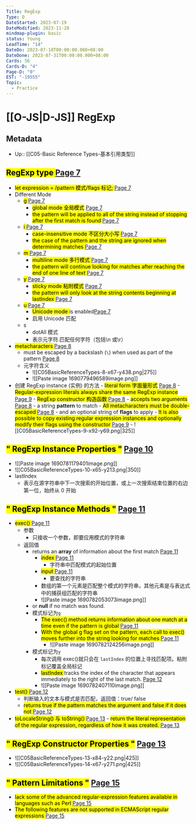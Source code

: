 ```yaml
---
Title: RegExp
Type: D
DateStarted: 2023-07-19
DateModified: 2023-11-28
mindmap-plugin: basic
status: Young
LeadTime: "14"
DateDo: 2023-07-18T00:00:00.000+08:00
DateDone: 2023-07-31T00:00:00.000+08:00
Cards: 56
Cards-D: "4"
Page-D: "0"
EST: "-19555"
Topic:
  - Practice
---
```


# [[O-JS|D-JS]] RegExp

## Metadata

- Up:: [[C05-Basic Reference Types-基本引用类型]]

## <mark class="hltr-orange "> RegExp type </mark> [Page 7](zotero://open-pdf/library/items/6CRSJHBD?page=7&annotation=GL7UNM5J)

- <mark class="hltr-orange "> let expression = /pattern 模式/flags 标记; </mark> [Page 7](zotero://open-pdf/library/items/6CRSJHBD?page=7&annotation=R2DT6VHU)
- Different Mode
  - <mark class="hltr-orange "> g </mark> [Page 7](zotero://open-pdf/library/items/6CRSJHBD?page=7&annotation=E29DPYPM)
    - <mark class="hltr-orange "> global mode 全局模式</mark> [Page 7](zotero://open-pdf/library/items/6CRSJHBD?page=7&annotation=GTK5SGWU)
    - <mark class="hltr-yellow "> the pattern will be applied to all of the string instead of stopping after the first match is found </mark> [Page 7](zotero://open-pdf/library/items/6CRSJHBD?page=7&annotation=W6878BRG)
  - <mark class="hltr-orange "> i </mark> [Page 7](zotero://open-pdf/library/items/6CRSJHBD?page=7&annotation=5X42GE33)
    - <mark class="hltr-orange "> case-insensitive mode 不区分大小写 </mark> [Page 7](zotero://open-pdf/library/items/6CRSJHBD?page=7&annotation=NVXG6SEW)
    - <mark class="hltr-yellow "> the case of the pattern and the string are ignored when determining matches </mark> [Page 7](zotero://open-pdf/library/items/6CRSJHBD?page=7&annotation=4I6QEFYX)
  - <mark class="hltr-orange "> m </mark> [Page 7](zotero://open-pdf/library/items/6CRSJHBD?page=7&annotation=4IVVVL9V)
    - <mark class="hltr-orange "> multiline mode 多行模式 </mark> [Page 7](zotero://open-pdf/library/items/6CRSJHBD?page=7&annotation=T4TWY5CA)
    - <mark class="hltr-yellow "> the pattern will continue looking for matches after reaching the end of one line of text </mark> [Page 7](zotero://open-pdf/library/items/6CRSJHBD?page=7&annotation=WPELWRNC)
  - <mark class="hltr-orange "> y </mark> [Page 7](zotero://open-pdf/library/items/6CRSJHBD?page=7&annotation=5ZNW5SAV)
    - <mark class="hltr-orange "> sticky mode 粘附模式</mark> [Page 7](zotero://open-pdf/library/items/6CRSJHBD?page=7&annotation=A42EKG45)
    - <mark class="hltr-magenta "> the pattern will only look at the string contents beginning at lastIndex </mark> [Page 7](zotero://open-pdf/library/items/6CRSJHBD?page=7&annotation=Y7J5NXL9)
  - <mark class="hltr-orange "> u </mark> [Page 7](zotero://open-pdf/library/items/6CRSJHBD?page=7&annotation=KFZZWNAR)
    - <mark class="hltr-orange "> Unicode mode </mark> is enabled[Page 7](zotero://open-pdf/library/items/6CRSJHBD?page=7&annotation=NVAI9GLG)
    - 启用 Unicode 匹配
  - s
    - dotAll 模式
    - 表示元字符.匹配任何字符（包括\n 或\r）
- <mark class="hltr-orange "> metacharacters </mark> [Page 8](zotero://open-pdf/library/items/6CRSJHBD?page=8&annotation=DMUZF2SB)
  - must be escaped by a backslash (`\`) when used as part of the pattern [Page 8](zotero://open-pdf/library/items/6CRSJHBD?page=8&annotation=4SJM39PG)
  - 元字符含义
    - ![[C05BasicReferenceTypes-8-x67-y438.png|275]]
    - ![[Paste image 1690779496589image.png]]
- 创建 RegExp instance (实例) 的方法 - <mark class="hltr-orange "> literal form 字面量形式</mark> [Page 8](zotero://open-pdf/library/items/6CRSJHBD?page=8&annotation=E7F9IWUI) - <mark class="hltr-yellow "> Regular-expression literals always share the same RegExp instance </mark> [Page 9](zotero://open-pdf/library/items/6CRSJHBD?page=9&annotation=7U3TETB7) - <mark class="hltr-orange "> RegExp constructor 构造函数 </mark> [Page 8](zotero://open-pdf/library/items/6CRSJHBD?page=8&annotation=IFRKFMIU) - <mark class="hltr-yellow "> accepts two arguments </mark> [Page 8](zotero://open-pdf/library/items/6CRSJHBD?page=8&annotation=ZB42L7KU) - a string **pattern** to match - <mark class="hltr-yellow "> All metacharacters must be double-escaped </mark> [Page 8](zotero://open-pdf/library/items/6CRSJHBD?page=8&annotation=L8KABP7I) - and an optional string of **flags** to apply - <mark class="hltr-yellow "> It is also possible to copy existing regular expression instances and optionally modify their flags using the constructor </mark> [Page 9](zotero://open-pdf/library/items/6CRSJHBD?page=9&annotation=NCMX6TWH) - ![[C05BasicReferenceTypes-9-x92-y69.png|325]]
<!--SR:!2023-08-20,8,250!2023-08-24,12,250-->

## <mark class="hltr-gray ">" RegExp Instance Properties "</mark> [Page 10 ](zotero://open-pdf/library/items/6CRSJHBD?page=10&annotation=Z6DWF5AV)

- ![[Paste image 1690781179401image.png]]
- ![[C05BasicReferenceTypes-10-x65-y213.png|350]]
- lastIndex
  - 表示在源字符串中下一次搜索的开始位置，或上一次搜索结束位置的右边第一位，始终从 0 开始

## <mark class="hltr-gray ">" RegExp Instance Methods "</mark> [Page 11 ](zotero://open-pdf/library/items/6CRSJHBD?page=11&annotation=FVTKCKTR)

- <mark class="hltr-orange "> exec() </mark> [Page 11](zotero://open-pdf/library/items/6CRSJHBD?page=11&annotation=YZ6JEU2U)
  - 参数
    - 只接收一个参数，即要应用模式的字符串
  - 返回值
    - returns an **array** of information about the first match [Page 11](zotero://open-pdf/library/items/6CRSJHBD?page=11&annotation=28QWAL6T)
      - <mark class="hltr-orange "> index </mark> [Page 11](zotero://open-pdf/library/items/6CRSJHBD?page=11&annotation=YJ5JQNGS)
        - 字符串中匹配模式的起始位置
      - <mark class="hltr-orange "> input </mark> [Page 11](zotero://open-pdf/library/items/6CRSJHBD?page=11&annotation=M8YI8TNQ)
        - 要查找的字符串
      - 数组的第一个元素是匹配整个模式的字符串，其他元素是与表达式中的捕获组匹配的字符串
      - ![[Paste image 1690782053073image.png]]
    - or **null** if no match was found.
    - 模式标记为`g`
      - <mark class="hltr-yellow "> The exec() method returns information about one match at a time even if the pattern is global </mark> [Page 11](zotero://open-pdf/library/items/6CRSJHBD?page=11&annotation=SCGCLNAK)
      - <mark class="hltr-yellow "> With the global g flag set on the pattern, each call to exec() moves further into the string looking for matches </mark> [Page 11](zotero://open-pdf/library/items/6CRSJHBD?page=11&annotation=8B4KA7FH)
        - ![[Paste image 1690782124256image.png]]
    - 模式标记为`y`
      - 每次调用 exec()就只会在 `lastIndex` 的位置上寻找匹配项。粘附标记覆盖全局标记
      - <mark class="hltr-orange "> lastIndex </mark>tracks the index of the character that appears immediately to the right of the last match. [Page 12](zotero://open-pdf/library/items/6CRSJHBD?page=12&annotation=Z5X4SZ2B)
      - ![[Paste image 1690782407110image.png]]
- <mark class="hltr-orange "> test() </mark> [Page 12](zotero://open-pdf/library/items/6CRSJHBD?page=12&annotation=P57J7K52)
  - 判断输入的文本与模式是否匹配，返回值：true/ false
  - <mark class="hltr-yellow "> returns true if the pattern matches the argument and false if it does not </mark> [Page 12](zotero://open-pdf/library/items/6CRSJHBD?page=12&annotation=SAL7FVIT)
- <mark class="hltr-orange "> toLocaleString() 与 toString() </mark> [Page 13](zotero://open-pdf/library/items/6CRSJHBD?page=13&annotation=LNTNAH4B) - <mark class="hltr-yellow "> return the literal representation of the regular expression, regardless of how it was created. </mark> [Page 13](zotero://open-pdf/library/items/6CRSJHBD?page=13&annotation=66SV3AEI)
<!--SR:!2023-08-23,11,250!2023-08-21,9,250-->

## <mark class="hltr-gray ">" RegExp Constructor Properties "</mark> [Page 13 ](zotero://open-pdf/library/items/6CRSJHBD?page=13&annotation=6679RQYU)

- ![[C05BasicReferenceTypes-13-x84-y22.png|425]]
- ![[C05BasicReferenceTypes-14-x67-y271.png|425]]

## <mark class="hltr-gray ">" Pattern Limitations "</mark> [Page 15 ](zotero://open-pdf/library/items/6CRSJHBD?page=15&annotation=4IVXA75J)

- <mark class="hltr-yellow "> lack some of the advanced regular-expression features available in languages such as Perl </mark> [Page 15](zotero://open-pdf/library/items/6CRSJHBD?page=15&annotation=9VDSVT93)
- <mark class="hltr-yellow "> The following features are not supported in ECMAScript regular expressions </mark> [Page 15](zotero://open-pdf/library/items/6CRSJHBD?page=15&annotation=84R37J4H)

